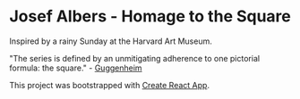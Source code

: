 # Josef Albers - Homage to the Square

Inspired by a rainy Sunday at the Harvard Art Museum.

"The series is defined by an unmitigating adherence to one pictorial formula: the square." - [Guggenheim](https://www.guggenheim.org/artwork/173)

This project was bootstrapped with [Create React App](https://github.com/facebookincubator/create-react-app).
